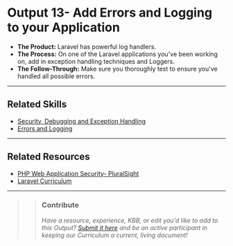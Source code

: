 # Output 13- Add Errors and Logging to your Application

- **The Product:** Laravel has powerful log handlers.  <br>
- **The Process:** On one of the Laravel applications you've been working on, add in exception handling techniques and Loggers. <br>
- **The Follow-Through:** Make sure you thoroughly test to ensure you've handled all possible errors. 
----
## Related Skills
- [Security, Debugging and Exception Handling](https://github.com/andela/learningmap/tree/master/Phase-C/PHP-Learning-Outcomes/Curriculum/Module%2010%20-%20Security%2C%20Debugging%20and%20Exception%20Handling%20)
- [Errors and Logging](https://github.com/andela/learningmap/tree/new-structure/D1/D1%20PHP/D1%20Laravel/Curriculum)

----
## Related Resources
- [PHP Web Application Security- PluralSight](https://app.pluralsight.com/channels/details/8ba501cb-8276-493c-a781-a1c921bcfe55?s=1)
- [Laravel Curriculum](https://github.com/andela/learningmap/tree/new-structure/D1/D1%20PHP/D1%20Laravel/Curriculum)

---

>> ### Contribute
>> _Have a resource, experience, KBB, or edit you'd like to add to this Output? [Submit it here](https://docs.google.com/a/andela.com/forms/d/e/1FAIpQLSeiwit-7JW3UScG9ItDX9DUZZnlCwdpo7aWruahsPKNJ_6JOA/viewform?usp=sf_link) and be an active participant in keeping our Curriculum a current, living document!_
